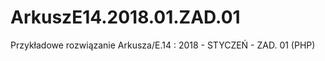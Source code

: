 # ArkuszE14.2018.01.ZAD.01<br>
Przykładowe rozwiązanie Arkusza/E.14 : 2018 - STYCZEŃ - ZAD. 01 (PHP)
